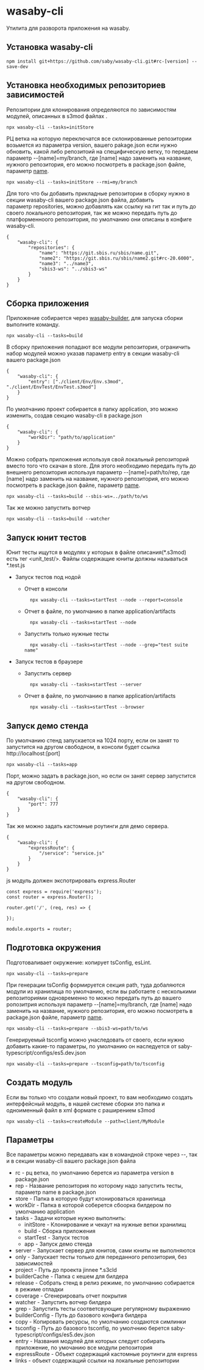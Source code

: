 # wasaby-cli
Утилита для разворота приложения на wasaby. 

## Установка wasaby-cli
    
    npm install git+https://github.com/saby/wasaby-cli.git#rc-[version] --save-dev

## Установка необходимых репозиториев зависимостей
Репозитории для клонирования определяются по зависимостям модулей, описанных в s3mod файлах . 

    npx wasaby-cli --tasks=initStore
    
РЦ ветка на которую переключатся все склонированные репозитории возьмется из параметра version, вашего pakage.json
если нужно обновить, какой либо репозитоий на специфическую ветку, то передаем параметр --[name]=my/branch, где [name]
надо заменить на название, нужного репозитория, его можно посмотреть в package.json файле, параметр [name](https://docs.npmjs.com/files/package.json#name). 
    
    npx wasaby-cli --tasks=initStore --rmi=my/branch   
      
Для того что бы добавить прикладные репозитории в сборку нужно в секции wasaby-cli вашего package.json файла, добавить  
параметр repositories, можно добавлять как ссылку на гит так и путь до своего локального репозитория, так же можно 
передать путь до платформенноого репозитория, по умолчанию они описаны в конфиге wasaby-cli. 

    {
        "wasaby-cli": {
            "repositories": {
                "name": "https://git.sbis.ru/sbis/name.git",
                "name2": "https://git.sbis.ru/sbis/name2.git#rc-20.6000",
                "name3": "../name3",
                "sbis3-ws": "../sbis3-ws"
            }  
        }
    }

## Cборка приложения
Приложение собирается через [wasaby-builder](https://github.com/saby/builder), для запуска сборки выполните команду.     
   
    npx wasaby-cli --tasks=build
    
В сборку приложения попадают все модули репозитория, ограничить набор модулей можно указав параметр entry в секции wasaby-cli вашего package.json 
    
    {
        "wasaby-cli": {
            "entry": ["./client/Env/Env.s3mod", "./client/EnvTest/EnvTest.s3mod"]  
        }
    }

По умолчанию проект собирается в папку application, это можно изменить, создав секцию wasaby-cli в package.json

    {
        "wasaby-cli": {
            "workDir": "path/to/application"    
        }
    }

Можно собрать приложения используя свой локальный репозиторий вместо того что скачан в store. Для этого необходимо 
передать путь до внешнего репозитория используя параметр --[name]=path/to/rep, где [name]
надо заменить на название, нужного репозитория, его можно посмотреть в package.json файле, параметр [name](https://docs.npmjs.com/files/package.json#name).  

    npx wasaby-cli --tasks=build --sbis-ws=../path/to/ws  

Так же можно запустить вотчер
    
    npx wasaby-cli --tasks=build --watcher
              
          
## Запуск юнит тестов
Юнит тесты ищутся в модулях у которых в файле описания(*.s3mod) есть тег <unit_test/>. Файлы содержащие 
юниты должны называться *.test.js 

* Запуск тестов под нодой

    * Отчет в консоли

            npx wasaby-cli --tasks=startTest --node --report=console
    
    * Отчет в файле, по умолчанию в папке application/artifacts    

            npx wasaby-cli --tasks=startTest --node
            
    * Запустить только нужные тесты
        
            npx wasaby-cli --tasks=startTest --node --grep="test suite name"         
            
       
* Запуск тестов в браузере

    * Запустить сервер 
    
            npx wasaby-cli --tasks=startTest --server

    * Отчет в файле, по умолчанию в папке application/artifacts    
           
            npx wasaby-cli --tasks=startTest --browser
            
## Запуск демо стенда 
По умолчанию стенд запускается на 1024 порту, если он занят то запустится на другом свободном, в консоли 
будет ссылка http://localhost:[port]
    
    npx wasaby-cli --tasks=app

Порт, можно задать в package.json, но если он занят сервер запустится на другом свободном. 
     
    {
        "wasaby-cli": {
            "port": 777    
        }
    } 

Так же можно задать кастомные роутинги для демо сервера.
    
    {
        "wasaby-cli": {
            "expressRoute": {
                "/service": "service.js"
            }     
        }
    }
    
js модуль должен экспотрировать express.Router
   
    const express = require('express');
    const router = express.Router();
    
    router.get('/', (req, res) => {

    });
    
    module.exports = router;      
        
## Подготовка окружения
Подготоваливает окружение: копирует tsConfig, esLint.
 
    npx wasaby-cli --tasks=prepare
        
При генерации tsConfig формируется секция path, туда добаляются модули из хранилища по умолчанию, если вы работаете с 
несколькими репозиториями одновременно то можно передать путь до вашего ропозитрия используя параметр --[name]=my/branch, 
где [name] надо заменить на название, нужного репозитория, его можно посмотреть в package.json файле, параметр [name](https://docs.npmjs.com/files/package.json#name).

    npx wasaby-cli --tasks=prepare --sbis3-ws=path/to/ws
        
Генерируемый tsconfig можно унаследовать от своего, если нужно добавить какие-то параметры, по умолчанию он наследуется от saby-typescript/configs/es5.dev.json  

    npx wasaby-cli --tasks=prepare --tsconfig=path/to/tsconfig   
        
## Создать модуль
Если вы только что создали новый проект, то вам необходимо создать интерфейсный модуль, в нашей системе сборки это папка и одноименный файл в xml формате с раширением s3mod  

    npx wasaby-cli --tasks=createModule --path=client/MyModule
        
## Параметры
Все параметры можно передавать как в командной строке через --, так и в секции wasaby-cli вашего package.json файла

* rc - рц ветка, по умолчанию берется из параметра version в package.json     
* rep - Название репозитория по которому надо запустить тесты, параметр name в package.json  
* store - Папка в которую будут клонироваться хранилища
* workDir - Папка в которой соберется сбоорка билдером по умолчанию application
* tasks - Задачи которые нужно выполнить:    
    * initStore - Клонирование и чекаут на нужные ветки хранилищ
    * build - Сборка приложения
    * startTest - Запуск тестов
    * app - Запуск демо стенда
* server - Запускает сервер для юнитов, сами юниты не выполняются   
* only - Запускает тесты только для переданного репозитория, без зависимостей
* project - Путь до проекта jinnee *.s3cld   
* builderCache - Папка с кешем для билдера
* release - Собрать стенд в релиз режиме, по умолчанию собирается в режиме отладки
* coverage - Сгенерировать отчет покрытия
* watcher - Запустить вотчер билдера
* grep - Запустить тесты соответсвующие регулярному выражению  
* builderConfig - Путь до базового конфига билдера 
* copy - Копировать ресурсы, по умолчанию создаются симлинки
* tsconfig - Путь до базового tsconfig, по умолчнию берется saby-typescript/configs/es5.dev.json 
* entry - Названия модулей для которых следует собирать приложение, по умочанию все модули репозитория  
* expressRoute - Объект содержащий кастомные роутинги для express
* links - объект содержащий ссылки на локальные репозитории

